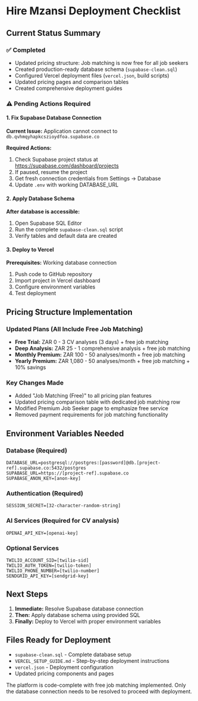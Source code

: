 # Hire Mzansi Deployment Checklist

## Current Status Summary

### ✅ Completed
- Updated pricing structure: Job matching is now free for all job seekers
- Created production-ready database schema (`supabase-clean.sql`)
- Configured Vercel deployment files (`vercel.json`, build scripts)
- Updated pricing pages and comparison tables
- Created comprehensive deployment guides

### ⚠️ Pending Actions Required

#### 1. Fix Supabase Database Connection
**Current Issue:** Application cannot connect to `db.qvhmqyhapkcszioydfoa.supabase.co`

**Required Actions:**
1. Check Supabase project status at https://supabase.com/dashboard/projects
2. If paused, resume the project
3. Get fresh connection credentials from Settings → Database
4. Update `.env` with working DATABASE_URL

#### 2. Apply Database Schema
**After database is accessible:**
1. Open Supabase SQL Editor
2. Run the complete `supabase-clean.sql` script
3. Verify tables and default data are created

#### 3. Deploy to Vercel
**Prerequisites:** Working database connection
1. Push code to GitHub repository
2. Import project in Vercel dashboard
3. Configure environment variables
4. Test deployment

## Pricing Structure Implementation

### Updated Plans (All Include Free Job Matching)
- **Free Trial:** ZAR 0 - 3 CV analyses (3 days) + free job matching
- **Deep Analysis:** ZAR 25 - 1 comprehensive analysis + free job matching
- **Monthly Premium:** ZAR 100 - 50 analyses/month + free job matching
- **Yearly Premium:** ZAR 1,080 - 50 analyses/month + free job matching + 10% savings

### Key Changes Made
- Added "Job Matching (Free)" to all pricing plan features
- Updated pricing comparison table with dedicated job matching row
- Modified Premium Job Seeker page to emphasize free service
- Removed payment requirements for job matching functionality

## Environment Variables Needed

### Database (Required)
```
DATABASE_URL=postgresql://postgres:[password]@db.[project-ref].supabase.co:5432/postgres
SUPABASE_URL=https://[project-ref].supabase.co
SUPABASE_ANON_KEY=[anon-key]
```

### Authentication (Required)
```
SESSION_SECRET=[32-character-random-string]
```

### AI Services (Required for CV analysis)
```
OPENAI_API_KEY=[openai-key]
```

### Optional Services
```
TWILIO_ACCOUNT_SID=[twilio-sid]
TWILIO_AUTH_TOKEN=[twilio-token]
TWILIO_PHONE_NUMBER=[twilio-number]
SENDGRID_API_KEY=[sendgrid-key]
```

## Next Steps

1. **Immediate:** Resolve Supabase database connection
2. **Then:** Apply database schema using provided SQL
3. **Finally:** Deploy to Vercel with proper environment variables

## Files Ready for Deployment

- `supabase-clean.sql` - Complete database setup
- `VERCEL_SETUP_GUIDE.md` - Step-by-step deployment instructions
- `vercel.json` - Deployment configuration
- Updated pricing components and pages

The platform is code-complete with free job matching implemented. Only the database connection needs to be resolved to proceed with deployment.